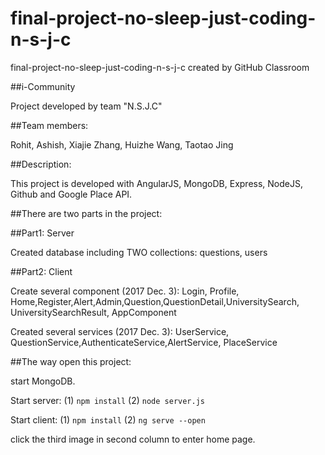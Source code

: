 # final-project-no-sleep-just-coding-n-s-j-c
final-project-no-sleep-just-coding-n-s-j-c created by GitHub Classroom


##i-Community

Project developed by team "N.S.J.C"

##Team members: 

Rohit, Ashish, Xiajie Zhang, Huizhe Wang, Taotao Jing

##Description:

This project is developed with AngularJS, MongoDB, Express, NodeJS, Github and Google Place API.

##There are two parts in the project:

##Part1: Server

Created database including TWO collections: questions, users

##Part2: Client

Create several component (2017 Dec. 3): Login, Profile, Home,Register,Alert,Admin,Question,QuestionDetail,UniversitySearch, UniversitySearchResult, AppComponent

Created several services (2017 Dec. 3): UserService, QuestionService,AuthenticateService,AlertService, PlaceService

##The way open this project:

start MongoDB.

Start server: (1) `npm install` (2) `node server.js`

Start client: (1) `npm install` (2) `ng serve --open`

click the third image in second column to enter home page.

